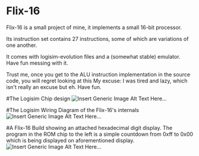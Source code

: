 # Flix-16
Flix-16 is a small project of mine, it implements a small 16-bit processor.

Its instruction set contains 27 instructions, some of which are variations of one another.

It comes with logisim-evolution files and a (somewhat stable) emulator. Have fun messing with it.

Trust me, once you get to the ALU instruction implementation in the source code, you will regret looking at this
My excuse: I was tired and lazy, which isn't really an excuse but eh.
Have fun.

#The Logisim Chip design
![Insert Generic Image Alt Text Here...](https://github.com/Ranchonyx/Flix-16/blob/main/FLIX-16-Chip.png)

#The Logisim Wiring Diagram of the Flix-16's internals
![Insert Generic Image Alt Text Here...](https://github.com/Ranchonyx/Flix-16/blob/main/FLIX-16.png)

#A Flix-16 Build showing an attached hexadecimal digit display.
The program in the ROM chip to the left is a simple countdown from 0xff to 0x00 which is being displayed on aforementioned display.
![Insert Generic Image Alt Text Here...](https://github.com/Ranchonyx/Flix-16/blob/main/Flix-16-Build.png)
